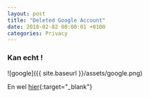 ```yaml
---
layout: post
title: "Deleted Google Account"
date: 2018-02-02 00:00:01 +0100
categories: Privacy
---
```


### Kan echt !

![google]({{ site.baseurl }}/assets/google.png)



En wel [hier](https://myaccount.google.com/deleteaccount){:target="_blank"}
